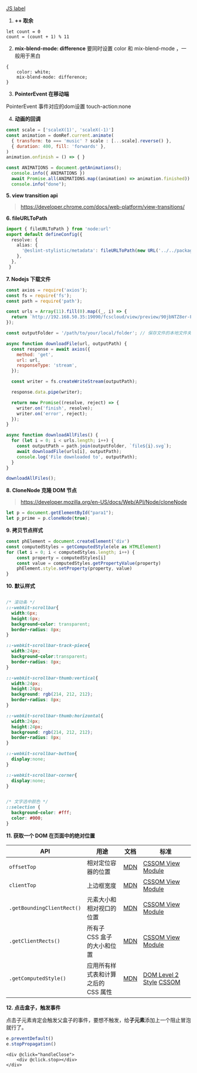
[JS label](https://developer.mozilla.org/zh-CN/docs/Web/JavaScript/Reference/Statements/label)


1. **++ 取余**

```
let count = 0
count = (count + 1) % 11
```

2. **mix-blend-mode: difference**
要同时设置 color 和 mix-blend-mode ，一般用于黑白

```
{
	color: white;
	mix-blend-mode: difference;
}
```


3. **PointerEvent 在移动端**

PointerEvent 事件对应的dom设置 touch-action:none

4. **动画的回调**

```js
const scale = ['scaleX(1)', 'scaleX(-1)']
const animation = domRef.current.animate(
  { transform: to === 'music' ? scale : [...scale].reverse() },
  { duration: 400, fill: 'forwards' },
)
animation.onfinish = () => { }
```

```js
const ANIMATIONS = document.getAnimations();
  console.info({ ANIMATIONS })
  await Promise.all(ANIMATIONS.map((animation) => animation.finished))
  console.info("done");
```

**5. view transition api**
> https://developer.chrome.com/docs/web-platform/view-transitions/


**6. fileURLToPath**

```ts
import { fileURLToPath } from 'node:url'
export default defineConfig({
  resolve: {
    alias: {
      '@eslint-stylistic/metadata': fileURLToPath(new URL('../../packages/metadata/src/index.ts', import.meta.url)),
    },
  },
 }
```

**7.  Nodejs 下载文件**

```js
const axios = require('axios');
const fs = require('fs');
const path = require('path');

const urls = Array(11).fill(0).map((_, i) => {
  return `http://192.168.50.35:19090/fcscloud/view/preview/90jbNTZ8er-FoT8DLA4wS51rBC94o58XnIy_gDOtu_K3foWjAdE0jhpky4TN-kks5ValZz-ghoqBBQQik4kR9siVANZdfZT2Pbdq6TI5ntYa76AyxjsO5Mkr2yuYgpPDkfoDTr4dRP4S-oyGRmhPmDC6X375g5thUS0S0APrN1J5-dE7WWSxXwg8H11noZ1yjACqx2FdQNjsLkOuGggObQt9vrfy4AfyiGruMF4cqj08diHx5g7CP-PhJtvK9Lq_xcy3CIG5AVz_hu5YAAFmB_Gxawj6HwRJ03nGgbuAfOGmo5fCM5L77cTjdsdcGPQ_FU2h6K4Gdj2jkEw3i5ucMIZAKdfabHY9ItTq059eHQM4FJuH7QOT871j4XYr_ibeUwV3v0etAyOeuXExC8-Nn7hBi4SLldY0SOSNn980StJ9ijDPWNLXJarDEcqdCDetu14qgW4h3W2rgGuWHK4nrAECVxIkEZghXM3L54l7eg8VTig3jchLcMUhpXiJp5oGrkDBOLx-VcfkKd8eJSNW39AFsd6NxHrhyk4XXY6U6Oa-034A1Gm7ps0L1VldnSPZC8QxuhI5hEVWuA4p2mjYNOxW4eWBHoR3xG676LeddWx0fQRESqgN0S34BL3OmMKn7TcmZoK2VilV3LEwtCLOcZwVOOfhU7-qugOxAS_E2qXr5VT5F7yhz9GJhZ3pCEJcx4h0-roEqZSAV8E-LrZUpVzHgw-XZmDseJ8n9yM2Otc5Luab0dFivKXblwy7cEJULyioa8eXI-ueaYusHphyLbYKV6dYR40bBn1gRD6xH5uTA0HdFrVwRkuESwsPvNgbOk5A9Q5-deuaweYmIt79MSpF55POFpOZkr5FSFqrcd30J1mCCmJ5X6CdLygniwRB1V6r2rBhUOtt5RqTRD2tWrzMfC7qheNb7Ilowz_yF3tB6Jq83_ZWULb-BsC3dujCSU12nnEjeAgcoQqYk9QzHQ==/${i}.svg?t=0.6394264746619498`
});

const outputFolder = '/path/to/your/local/folder'; // 保存文件的本地文件夹

async function downloadFile(url, outputPath) {
  const response = await axios({
    method: 'get',
    url: url,
    responseType: 'stream',
  });

  const writer = fs.createWriteStream(outputPath);

  response.data.pipe(writer);

  return new Promise((resolve, reject) => {
    writer.on('finish', resolve);
    writer.on('error', reject);
  });
}

async function downloadAllFiles() {
  for (let i = 0; i < urls.length; i++) {
    const outputPath = path.join(outputFolder, `file${i}.svg`);
    await downloadFile(urls[i], outputPath);
    console.log('File downloaded to', outputPath);
  }
}

downloadAllFiles();


```

**8.  CloneNode 克隆 DOM 节点**

> https://developer.mozilla.org/en-US/docs/Web/API/Node/cloneNode

```js
let p = document.getElementById("para1");
let p_prime = p.cloneNode(true);
```


**9.  拷贝节点样式**

```js
const phElement = document.createElement('div')
const computedStyles = getComputedStyle(ele as HTMLElement)
for (let i = 0; i < computedStyles.length; i++) {
	const property = computedStyles[i]
	const value = computedStyles.getPropertyValue(property)
	phElement.style.setProperty(property, value)
}
```

**10.  默认样式**

```css

/* 滚动条 */
::-webkit-scrollbar{
  width:6px;
  height:6px;
  background-color: transparent;
  border-radius: 8px;
}

::-webkit-scrollbar-track-piece{
  width:24px;
  background-color:transparent;
  border-radius: 8px;
}

::-webkit-scrollbar-thumb:vertical{
  width:24px;
  height:24px;
  background: rgb(214, 212, 212);
  border-radius: 8px;
}

::-webkit-scrollbar-thumb:horizontal{
  width:24px;
  height:24px;
  background: rgb(214, 212, 212);
  border-radius: 8px;
}

::-webkit-scrollbar-button{
  display:none;
}

::-webkit-scrollbar-corner{
  display:none;
}


/* 文字选中颜色 */
::selection {
  background-color: #fff;
  color: #000;
}
```


**11.  获取一个 DOM 在页面中的绝对位置**

|API|用途|文档|标准|
|---|---|---|---|
|`offsetTop`|相对定位容器的位置|[MDN](https://developer.mozilla.org/en-US/docs/Web/API/HTMLElement/offsetTop)|[CSSOM View Module](https://drafts.csswg.org/cssom-view/#dom-htmlelement-offsettop)|
|`clientTop`|上边框宽度|[MDN](https://developer.mozilla.org/en-US/docs/Web/API/Element/clientTop)|[CSSOM View Module](https://drafts.csswg.org/cssom-view/#dom-element-clienttop)|
|`.getBoundingClientRect()`|元素大小和相对视口的位置|[MDN](https://developer.mozilla.org/en-US/docs/Web/API/Element/getBoundingClientRect)|[CSSOM View Module](https://drafts.csswg.org/cssom-view/#dom-element-getboundingclientrect)|
|`.getClientRects()`|所有子 CSS 盒子的大小和位置|[MDN](https://developer.mozilla.org/en-US/docs/Web/API/Element/getClientRects)|[CSSOM View Module](https://drafts.csswg.org/cssom-view/#dom-element-getclientrects)|
|`.getComputedStyle()`|应用所有样式表和计算之后的 CSS 属性|[MDN](https://developer.mozilla.org/en-US/docs/Web/API/Window/getComputedStyle)|[DOM Level 2 Style](https://www.w3.org/TR/2000/REC-DOM-Level-2-Style-20001113/css.html#CSS-CSSview-getComputedStyle) [CSSOM](https://drafts.csswg.org/cssom/#dom-window-getcomputedstyle)|

**12.  点击盒子，触发事件**

点击子元素肯定会触发父盒子的事件，要想不触发，给**子元素**添加上一个阻止冒泡就行了。

```js
e.preventDefault() 
e.stopPropagation()
```

```vue
<div @click="handleClose">
	<div @click.stop></div>
</div>
```